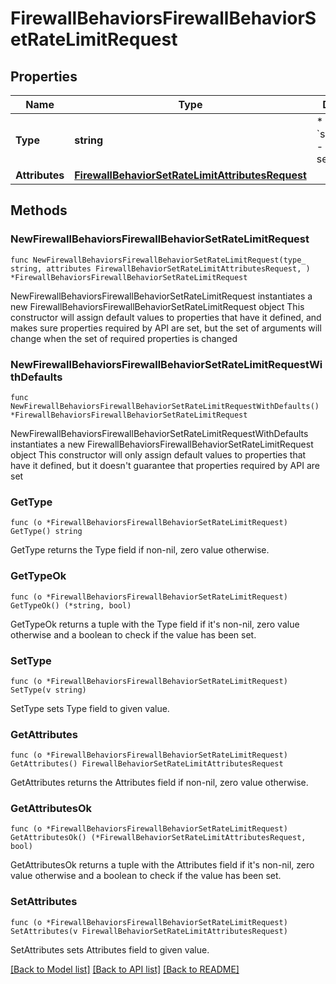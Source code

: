 # FirewallBehaviorsFirewallBehaviorSetRateLimitRequest

## Properties

Name | Type | Description | Notes
------------ | ------------- | ------------- | -------------
**Type** | **string** | * &#x60;set_rate_limit&#x60; - set_rate_limit | 
**Attributes** | [**FirewallBehaviorSetRateLimitAttributesRequest**](FirewallBehaviorSetRateLimitAttributesRequest.md) |  | 

## Methods

### NewFirewallBehaviorsFirewallBehaviorSetRateLimitRequest

`func NewFirewallBehaviorsFirewallBehaviorSetRateLimitRequest(type_ string, attributes FirewallBehaviorSetRateLimitAttributesRequest, ) *FirewallBehaviorsFirewallBehaviorSetRateLimitRequest`

NewFirewallBehaviorsFirewallBehaviorSetRateLimitRequest instantiates a new FirewallBehaviorsFirewallBehaviorSetRateLimitRequest object
This constructor will assign default values to properties that have it defined,
and makes sure properties required by API are set, but the set of arguments
will change when the set of required properties is changed

### NewFirewallBehaviorsFirewallBehaviorSetRateLimitRequestWithDefaults

`func NewFirewallBehaviorsFirewallBehaviorSetRateLimitRequestWithDefaults() *FirewallBehaviorsFirewallBehaviorSetRateLimitRequest`

NewFirewallBehaviorsFirewallBehaviorSetRateLimitRequestWithDefaults instantiates a new FirewallBehaviorsFirewallBehaviorSetRateLimitRequest object
This constructor will only assign default values to properties that have it defined,
but it doesn't guarantee that properties required by API are set

### GetType

`func (o *FirewallBehaviorsFirewallBehaviorSetRateLimitRequest) GetType() string`

GetType returns the Type field if non-nil, zero value otherwise.

### GetTypeOk

`func (o *FirewallBehaviorsFirewallBehaviorSetRateLimitRequest) GetTypeOk() (*string, bool)`

GetTypeOk returns a tuple with the Type field if it's non-nil, zero value otherwise
and a boolean to check if the value has been set.

### SetType

`func (o *FirewallBehaviorsFirewallBehaviorSetRateLimitRequest) SetType(v string)`

SetType sets Type field to given value.


### GetAttributes

`func (o *FirewallBehaviorsFirewallBehaviorSetRateLimitRequest) GetAttributes() FirewallBehaviorSetRateLimitAttributesRequest`

GetAttributes returns the Attributes field if non-nil, zero value otherwise.

### GetAttributesOk

`func (o *FirewallBehaviorsFirewallBehaviorSetRateLimitRequest) GetAttributesOk() (*FirewallBehaviorSetRateLimitAttributesRequest, bool)`

GetAttributesOk returns a tuple with the Attributes field if it's non-nil, zero value otherwise
and a boolean to check if the value has been set.

### SetAttributes

`func (o *FirewallBehaviorsFirewallBehaviorSetRateLimitRequest) SetAttributes(v FirewallBehaviorSetRateLimitAttributesRequest)`

SetAttributes sets Attributes field to given value.



[[Back to Model list]](../README.md#documentation-for-models) [[Back to API list]](../README.md#documentation-for-api-endpoints) [[Back to README]](../README.md)


